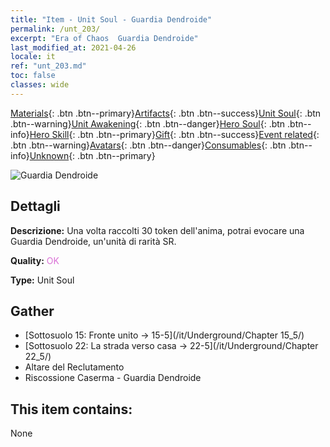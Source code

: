 ```yaml
---
title: "Item - Unit Soul - Guardia Dendroide"
permalink: /unt_203/
excerpt: "Era of Chaos  Guardia Dendroide"
last_modified_at: 2021-04-26
locale: it
ref: "unt_203.md"
toc: false
classes: wide
---
```

 [Materials](/ItemsIT/){: .btn .btn--primary}[Artifacts](/ItemsIT/Artifacts/){: .btn .btn--success}[Unit Soul](/ItemsIT/UnitSoul/){: .btn .btn--warning}[Unit Awakening](/ItemsIT/UnitAwakening/){: .btn .btn--danger}[Hero Soul](/ItemsIT/HeroSoul/){: .btn .btn--info}[Hero Skill](/ItemsIT/HeroSkill/){: .btn .btn--primary}[Gift](/ItemsIT/Gift/){: .btn .btn--success}[Event related](/ItemsIT/Events/){: .btn .btn--warning}[Avatars](/ItemsIT/Avatars/){: .btn .btn--danger}[Consumables](/ItemsIT/Consumables/){: .btn .btn--info}[Unknown](/ItemsIT/Unknown/){: .btn .btn--primary}

 ![Guardia Dendroide](/images/u/ti_shuyao.jpg)

## Dettagli
 **Descrizione:** Una volta raccolti 30 token dell'anima, potrai evocare una Guardia Dendroide, un'unità di rarità SR.

 **Quality:** <span style="color: #DA70D6">OK</span>

 **Type:** Unit Soul

## Gather

*    [Sottosuolo 15: Fronte unito -> 15-5](/it/Underground/Chapter 15_5/) 
*    [Sottosuolo 22: La strada verso casa -> 22-5](/it/Underground/Chapter 22_5/) 
*    Altare del Reclutamento 
*    Riscossione Caserma - Guardia Dendroide 

## This item contains:

  None

